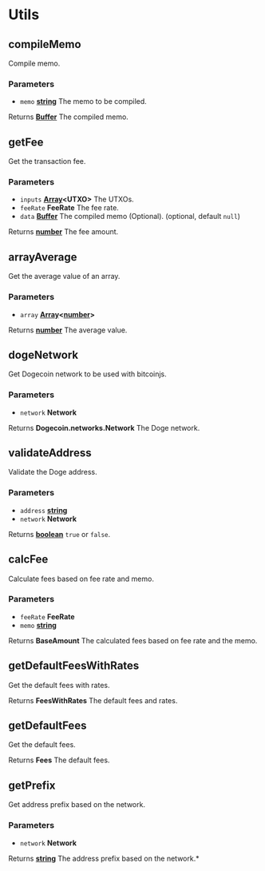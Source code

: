 # Utils

<!-- Generated by documentation.js. Update this documentation by updating the source code. -->

## compileMemo

Compile memo.

### Parameters

-   `memo` **[string][1]** The memo to be compiled.

Returns **[Buffer][2]** The compiled memo.

## getFee

Get the transaction fee.

### Parameters

-   `inputs` **[Array][3]&lt;UTXO>** The UTXOs.
-   `feeRate` **FeeRate** The fee rate.
-   `data` **[Buffer][2]** The compiled memo (Optional). (optional, default `null`)

Returns **[number][4]** The fee amount.

## arrayAverage

Get the average value of an array.

### Parameters

-   `array` **[Array][3]&lt;[number][4]>** 

Returns **[number][4]** The average value.

## dogeNetwork

Get Dogecoin network to be used with bitcoinjs.

### Parameters

-   `network` **Network** 

Returns **Dogecoin.networks.Network** The Doge network.

## validateAddress

Validate the Doge address.

### Parameters

-   `address` **[string][1]** 
-   `network` **Network** 

Returns **[boolean][5]** `true` or `false`.

## calcFee

Calculate fees based on fee rate and memo.

### Parameters

-   `feeRate` **FeeRate** 
-   `memo` **[string][1]** 

Returns **BaseAmount** The calculated fees based on fee rate and the memo.

## getDefaultFeesWithRates

Get the default fees with rates.

Returns **FeesWithRates** The default fees and rates.

## getDefaultFees

Get the default fees.

Returns **Fees** The default fees.

## getPrefix

Get address prefix based on the network.

### Parameters

-   `network` **Network** 

Returns **[string][1]** The address prefix based on the network.\*

[1]: https://developer.mozilla.org/docs/Web/JavaScript/Reference/Global_Objects/String

[2]: https://nodejs.org/api/buffer.html

[3]: https://developer.mozilla.org/docs/Web/JavaScript/Reference/Global_Objects/Array

[4]: https://developer.mozilla.org/docs/Web/JavaScript/Reference/Global_Objects/Number

[5]: https://developer.mozilla.org/docs/Web/JavaScript/Reference/Global_Objects/Boolean
